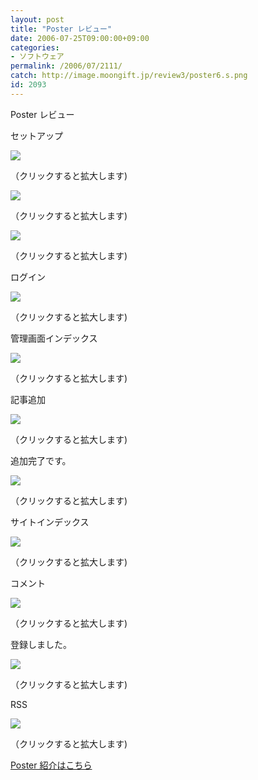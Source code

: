 ```yaml
---
layout: post
title: "Poster レビュー"
date: 2006-07-25T09:00:00+09:00
categories:
- ソフトウェア
permalink: /2006/07/2111/
catch: http://image.moongift.jp/review3/poster6.s.png
id: 2093
---
```

Poster レビュー  
<!--more-->

セットアップ

  

[![](http://image.moongift.jp/review3/poster1.s.png)](http://image.moongift.jp/review3/poster1.png)  
  
（クリックすると拡大します)

  

[![](http://image.moongift.jp/review3/poster2.s.png)](http://image.moongift.jp/review3/poster2.png)  
  
（クリックすると拡大します)

  

[![](http://image.moongift.jp/review3/poster3.s.png)](http://image.moongift.jp/review3/poster3.png)  
  
（クリックすると拡大します)

  

ログイン

  

[![](http://image.moongift.jp/review3/poster4.s.png)](http://image.moongift.jp/review3/poster4.png)  
  
（クリックすると拡大します)

  

管理画面インデックス

  

[![](http://image.moongift.jp/review3/poster5.s.png)](http://image.moongift.jp/review3/poster5.png)  
  
（クリックすると拡大します)

  

記事追加

  

[![](http://image.moongift.jp/review3/poster6.s.png)](http://image.moongift.jp/review3/poster6.png)  
  
（クリックすると拡大します)

  

追加完了です。

  

[![](http://image.moongift.jp/review3/poster7.s.png)](http://image.moongift.jp/review3/poster7.png)  
  
（クリックすると拡大します)

  

サイトインデックス

  

[![](http://image.moongift.jp/review3/poster8.s.png)](http://image.moongift.jp/review3/poster8.png)  
  
（クリックすると拡大します)

  

コメント

  

[![](http://image.moongift.jp/review3/poster9.s.png)](http://image.moongift.jp/review3/poster9.png)  
  
（クリックすると拡大します)

  

登録しました。

  

[![](http://image.moongift.jp/review3/poster10.s.png)](http://image.moongift.jp/review3/poster10.png)  
  
（クリックすると拡大します)

  

RSS

  

[![](http://image.moongift.jp/review3/poster11.s.png)](http://image.moongift.jp/review3/poster11.png)  
  
（クリックすると拡大します)

  

[Poster 紹介はこちら](http://oss.moongift.jp/intro/i-2102.html)

